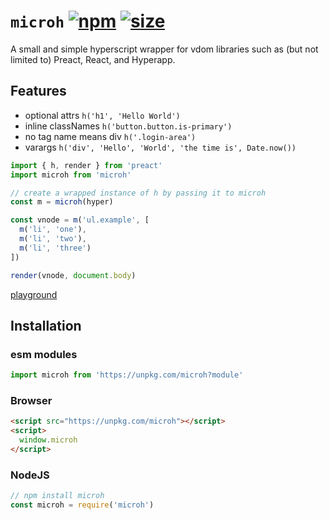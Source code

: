 # `microh` [![npm](https://img.shields.io/npm/v/microh.svg)](https://www.npmjs.com/package/microh) [![size](https://img.badgesize.io/https://unpkg.com/microh@latest/dist/microh.min.js.png?label=gzip&color=blue&compression=gzip)](https://unpkg.com/microh@latest/dist/microh.min.js)

A small and simple hyperscript wrapper for vdom libraries such as (but not limited to) Preact, React, and Hyperapp.

## Features

- optional attrs `h('h1', 'Hello World')`
- inline classNames `h('button.button.is-primary')`
- no tag name means div `h('.login-area')`
- varargs `h('div', 'Hello', 'World', 'the time is', Date.now())`

```js
import { h, render } from 'preact'
import microh from 'microh'

// create a wrapped instance of h by passing it to microh
const m = microh(hyper)

const vnode = m('ul.example', [
  m('li', 'one'),
  m('li', 'two'),
  m('li', 'three')
])

render(vnode, document.body)
```
[playground](https://flems.io/#0=N4IgZglgNgpgziAXAbVAOwIYFsZJAOgAsAXLKEAGhAGMB7NYmBvEAXwvW10QICsEqdBk2J4IWAA60ATsQAEwOYQpzpTACYxpc1nLDTaWOQHIJajNWLGAOmnFTZcrBGoHCeg0ePPXtQjbRbITh5IwBeJxc3AApCAEpbIPoQuQA3NFpNOQisaOMAVyh8GAAPbAlYYxVkWzknPKgIKpN6GGM4ilr640bm42IAd1p2zrQ63J6mlX7CNTaEtABdBds1NE1paPTMmBV1Wmp8nAZ8ACNMgE84yhA4GFhLCGS8ACZEAAY2DhBMHDx8ahwAQ0eiMZg8NiLVhAA)

## Installation

### esm modules

```js
import microh from 'https://unpkg.com/microh?module'
```

### Browser

```html
<script src="https://unpkg.com/microh"></script>
<script>
  window.microh
</script>
```

### NodeJS

```js
// npm install microh
const microh = require('microh')
```
